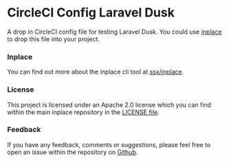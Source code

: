 # CircleCI Config Laravel Dusk

A drop in CircleCI config file for testing Laravel Dusk. You could use
[inplace](https://github.com/ssx/inplace) to drop this file into your project.


### Inplace

You can find out more about the inplace cli tool at [ssx/inplace](https://github.com/ssx/inplace).


### License

This project is licensed under an Apache 2.0 license which you can find within
the main inplace repository in the [LICENSE file](https://github.com/ssx/inplace/blob/master/LICENSE).


### Feedback

If you have any feedback, comments or suggestions, please feel free to open an
issue within the repository on [Github](https://github.com/ssx/inplace-circleci-laravel-dusk).
